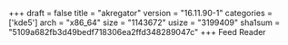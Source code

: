 +++
draft = false
title = "akregator"
version = "16.11.90-1"
categories = ['kde5']
arch = "x86_64"
size = "1143672"
usize = "3199409"
sha1sum = "5109a682fb3d49bedf718306ea2ffd348289047c"
+++
Feed Reader